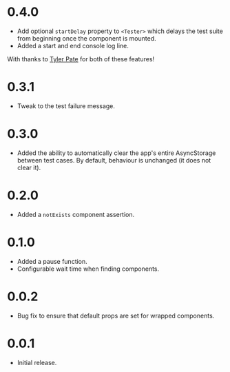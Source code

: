 # 0.4.0

- Add optional `startDelay` property to `<Tester>` which delays the test suite
  from beginning once the component is mounted.
- Added a start and end console log line.

With thanks to [Tyler Pate](https://github.com/TGPSKI) for both of these features!

# 0.3.1

- Tweak to the test failure message.

# 0.3.0

- Added the ability to automatically clear the app's entire AsyncStorage
  between test cases. By default, behaviour is unchanged (it does not clear
  it).

# 0.2.0

- Added a `notExists` component assertion.

# 0.1.0

- Added a pause function.
- Configurable wait time when finding components.

# 0.0.2

- Bug fix to ensure that default props are set for wrapped components.

# 0.0.1

- Initial release.
